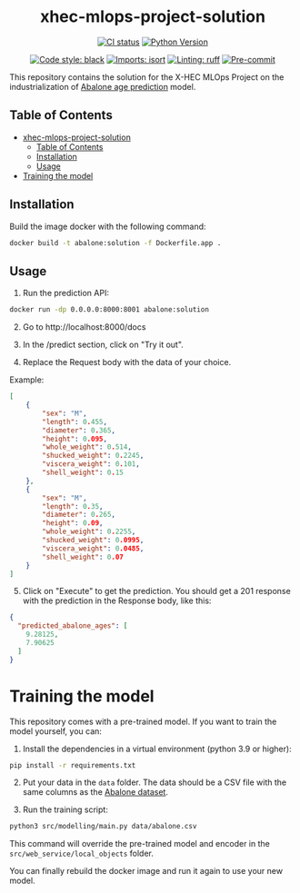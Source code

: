 <div align="center">

# xhec-mlops-project-solution

[![CI status](https://github.com/artefactory/xhec-mlops-project-solution/actions/workflows/ci.yaml/badge.svg)](https://github.com/artefactory/xhec-mlops-project-solution/actions/workflows/ci.yaml?query=branch%3Amain)
[![Python Version](https://img.shields.io/badge/python-3.9%20%7C%203.10-blue.svg)]()

[![Code style: black](https://img.shields.io/badge/code%20style-black-000000.svg)](https://github.com/psf/black)
[![Imports: isort](https://img.shields.io/badge/%20imports-isort-%231674b1?style=flat&labelColor=ef8336)](https://pycqa.github.io/isort/)
[![Linting: ruff](https://img.shields.io/endpoint?url=https://raw.githubusercontent.com/charliermarsh/ruff/main/assets/badge/v2.json)](https://github.com/astral-sh/ruff)
[![Pre-commit](https://img.shields.io/badge/pre--commit-enabled-informational?logo=pre-commit&logoColor=white)](https://github.com/artefactory/xhec-mlops-project-solution/blob/main/.pre-commit-config.yaml)
</div>

This repository contains the solution for the X-HEC MLOps Project on the industrialization of [Abalone age prediction](https://www.kaggle.com/datasets/rodolfomendes/abalone-dataset) model.

## Table of Contents

- [xhec-mlops-project-solution](#xhec-mlops-project-solution)
  - [Table of Contents](#table-of-contents)
  - [Installation](#installation)
  - [Usage](#usage)
- [Training the model](#training-the-model)

## Installation

Build the image docker with the following command:

```bash
docker build -t abalone:solution -f Dockerfile.app .
```

## Usage

1. Run the prediction API:

```bash
docker run -dp 0.0.0.0:8000:8001 abalone:solution
```

2. Go to http://localhost:8000/docs

3. In the /predict section, click on "Try it out".

4. Replace the Request body with the data of your choice.

Example:

```json
[
    {
        "sex": "M",
        "length": 0.455,
        "diameter": 0.365,
        "height": 0.095,
        "whole_weight": 0.514,
        "shucked_weight": 0.2245,
        "viscera_weight": 0.101,
        "shell_weight": 0.15
    },
    {
        "sex": "M",
        "length": 0.35,
        "diameter": 0.265,
        "height": 0.09,
        "whole_weight": 0.2255,
        "shucked_weight": 0.0995,
        "viscera_weight": 0.0485,
        "shell_weight": 0.07
    }
]
```

5. Click on "Execute" to get the prediction. You should get a 201 response with the prediction in the Response body, like this:

```json
{
  "predicted_abalone_ages": [
    9.28125,
    7.90625
  ]
}
```

# Training the model

This repository comes with a pre-trained model. If you want to train the model yourself, you can:

1. Install the dependencies in a virtual environment (python 3.9 or higher):

```bash
pip install -r requirements.txt
```

2. Put your data in the `data` folder. The data should be a CSV file with the same columns as the [Abalone dataset](https://www.kaggle.com/datasets/rodolfomendes/abalone-dataset).

2. Run the training script:

```bash
python3 src/modelling/main.py data/abalone.csv
```

This command will override the pre-trained model and encoder in the `src/web_service/local_objects` folder.

You can finally rebuild the docker image and run it again to use your new model.
